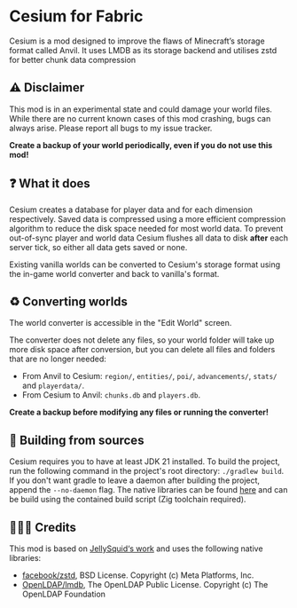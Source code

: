 # Cesium for Fabric
Cesium is a mod designed to improve the flaws of Minecraft’s storage format called Anvil.
It uses LMDB as its storage backend and utilises zstd for better chunk data compression

## ⚠️ Disclaimer
This mod is in an experimental state and could damage your world files. While there are no current known cases of this mod crashing, bugs can always arise. Please report all bugs to my issue tracker.

**Create a backup of your world periodically, even if you do not use this mod!**

## ❓ What it does
Cesium creates a database for player data and for each dimension respectively. Saved data is compressed using a more efficient compression algorithm to reduce the disk space needed for most world data.
To prevent out-of-sync player and world data Cesium flushes all data to disk **after** each server tick, so either all data gets saved or none.

Existing vanilla worlds can be converted to Cesium's storage format using the in-game world converter and back to vanilla's format.


## ♻️ Converting worlds
The world converter is accessible in the "Edit World" screen.

The converter does not delete any files, so your world folder will take up more disk space after conversion, but you can delete all files and folders that are no longer needed:
- From Anvil to Cesium: `region/`, `entities/`, `poi/`, `advancements/`, `stats/` and `playerdata/`.
- From Cesium to Anvil: `chunks.db` and `players.db`.

**Create a backup before modifying any files or running the converter!**

## 🧰 Building from sources
Cesium requires you to have at least JDK 21 installed. To build the project, run the following command in the project's root directory:
``./gradlew build``. If you don't want gradle to leave a daemon after building the project, append the ``--no-daemon`` flag.
The native libraries can be found [here](https://github.com/yamayaki1/cesium-natives) and can be build using the contained build script (Zig toolchain required).

## 🧑‍🤝‍🧑 Credits
This mod is based on [JellySquid‘s work](https://github.com/jellysquid3/radon-fabric) and uses the following native libraries:
- [facebook/zstd](https://github.com/facebook/zstd), BSD License. Copyright (c) Meta Platforms, Inc.
- [OpenLDAP/lmdb](https://github.com/LMDB/lmdb), The OpenLDAP Public License. Copyright (c) The OpenLDAP Foundation